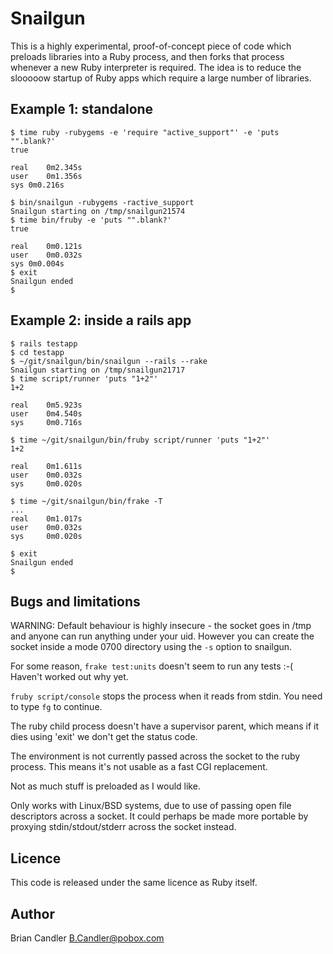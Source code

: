 Snailgun
========

This is a highly experimental, proof-of-concept piece of code which preloads
libraries into a Ruby process, and then forks that process whenever a new
Ruby interpreter is required. The idea is to reduce the slooooow startup of
Ruby apps which require a large number of libraries.

Example 1: standalone
---------------------

    $ time ruby -rubygems -e 'require "active_support"' -e 'puts "".blank?'
    true

    real	0m2.345s
    user	0m1.356s
    sys	0m0.216s
    
    $ bin/snailgun -rubygems -ractive_support
    Snailgun starting on /tmp/snailgun21574
    $ time bin/fruby -e 'puts "".blank?'
    true
    
    real	0m0.121s
    user	0m0.032s
    sys	0m0.004s
    $ exit
    Snailgun ended
    $ 

Example 2: inside a rails app
-----------------------------

    $ rails testapp
    $ cd testapp
    $ ~/git/snailgun/bin/snailgun --rails --rake
    Snailgun starting on /tmp/snailgun21717
    $ time script/runner 'puts "1+2"'
    1+2

    real	0m5.923s
    user	0m4.540s
    sys 	0m0.716s
    
    $ time ~/git/snailgun/bin/fruby script/runner 'puts "1+2"'
    1+2

    real	0m1.611s
    user	0m0.032s
    sys 	0m0.020s

    $ time ~/git/snailgun/bin/frake -T
    ...
    real	0m1.017s
    user	0m0.032s
    sys 	0m0.020s

    $ exit
    Snailgun ended
    $ 

Bugs and limitations
--------------------
WARNING: Default behaviour is highly insecure - the socket goes in /tmp and
anyone can run anything under your uid. However you can create the socket
inside a mode 0700 directory using the `-s` option to snailgun.

For some reason, `frake test:units` doesn't seem to run any tests :-(
Haven't worked out why yet.

`fruby script/console` stops the process when it reads from stdin. You need
to type `fg` to continue.

The ruby child process doesn't have a supervisor parent, which means if
it dies using 'exit' we don't get the status code.

The environment is not currently passed across the socket to the ruby
process. This means it's not usable as a fast CGI replacement.

Not as much stuff is preloaded as I would like.

Only works with Linux/BSD systems, due to use of passing open file
descriptors across a socket. It could perhaps be made more portable by
proxying stdin/stdout/stderr across the socket instead.

Licence
-------
This code is released under the same licence as Ruby itself.

Author
------
Brian Candler <B.Candler@pobox.com>
